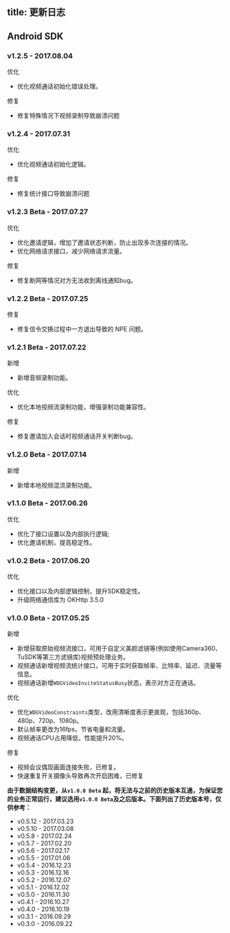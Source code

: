 title: 更新日志
---

## Android SDK

### v1.2.5 - 2017.08.04

<span class="changelog optimize">优化</span>

- 优化视频通话初始化错误处理。

<span class="changelog fix">修复</span>

- 修复特殊情况下视频录制导致崩溃问题


### v1.2.4 - 2017.07.31

<span class="changelog optimize">优化</span>

- 优化视频通话初始化逻辑。

<span class="changelog fix">修复</span>

- 修复统计接口导致崩溃问题


### v1.2.3 Beta - 2017.07.27


<span class="changelog optimize">优化</span>

- 优化邀请逻辑，增加了邀请状态判断，防止出现多次连接的情况。
- 优化网络请求接口，减少网络请求流量。

<span class="changelog fix">修复</span>

- 修复断网等情况对方无法收到离线通知bug。


### v1.2.2 Beta - 2017.07.25

<span class="changelog fix">修复</span>

- 修复信令交换过程中一方退出导致的 NPE 问题。

### v1.2.1 Beta - 2017.07.22

<span class="changelog add">新增</span>

- 新增音频录制功能。

<span class="changelog optimize">优化</span>

- 优化本地视频流录制功能，增强录制功能兼容性。

<span class="changelog fix">修复</span>

- 修复邀请加入会话时视频通话开关判断bug。


### v1.2.0 Beta - 2017.07.14

<span class="changelog add">新增</span>

- 新增本地视频混流录制功能。

### v1.1.0 Beta - 2017.06.26

<span class="changelog optimize">优化</span>

- 优化了接口设置以及内部执行逻辑;
- 优化邀请机制，提高稳定性。


### v1.0.2 Beta - 2017.06.20

<span class="changelog optimize">优化</span>

- 优化接口以及内部逻辑控制，提升SDK稳定性。
- 升级网络通信库为 OKHttp 3.5.0

### v1.0.0 Beta - 2017.05.25

<span class="changelog add">新增</span>

- 新增获取原始视频流接口，可用于自定义美颜滤镜等(例如使用Camera360、TuSDK等第三方滤镜库)视频预处理业务。
- 视频通话新增视频流统计接口，可用于实时获取帧率、比特率、延迟、流量等信息。
- 视频通话新增`WDGVideoInviteStatusBusy`状态，表示对方正在通话。

<span class="changelog optimize">优化</span>

- 优化`WDGVideoConstraints`类型，改用清晰度表示更直观，包括360p、480p、720p、1080p。
- 默认帧率更改为16fps，节省电量和流量。
- 视频通话CPU占用降低，性能提升20%。

<span class="changelog fix">修复</span>

- 视频会议偶现画面连接失败，已修复。
- 快速重复开关摄像头导致再次开启困难，已修复



**由于数据结构变更，从`v1.0.0 Beta` 起，将无法与之前的历史版本互通，为保证您的业务正常运行，建议选用`v1.0.0 Beta`及之后版本。下面列出了历史版本号，仅供参考：**

- v0.5.12 - 2017.03.23
- v0.5.10 - 2017.03.08
- v0.5.8 - 2017.02.24
- v0.5.7 - 2017.02.20
- v0.5.6 - 2017.02.17
- v0.5.5 - 2017.01.06
- v0.5.4 - 2016.12.23
- v0.5.3 - 2016.12.16
- v0.5.2 - 2016.12.07
- v0.5.1 - 2016.12.02
- v0.5.0 - 2016.11.30
- v0.4.1 - 2016.10.27
- v0.4.0 - 2016.10.19
- v0.3.1 - 2016.09.29
- v0.3.0 - 2016.09.22
